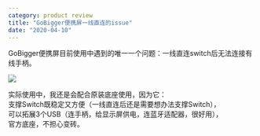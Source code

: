 ```yaml
---
category: product review
title: "GoBigger便携屏一线直连的issue"
date: "2020-04-10"
---
```


GoBigger便携屏目前使用中遇到的唯一一个问题：一线直连switch后无法连接有线手柄。

![](https://goooooouwa.files.wordpress.com/2020/04/e59bbee78987.png?w=885)

实际使用中，我还是会配合原装底座使用，因为它：  
支撑Switch既稳定又方便（一线直连后还是需要想办法支撑Switch），  
可以拓展3个USB（连手柄，给显示屏供电，连蓝牙适配器，很好用），  
官方底座，不担心变砖。

